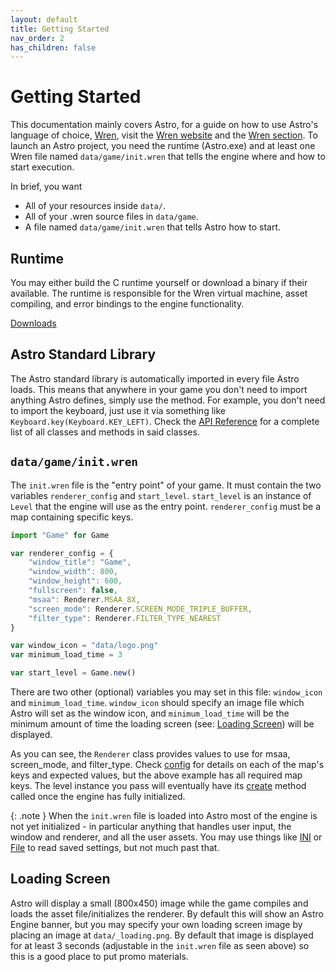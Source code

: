 ```yaml
---
layout: default
title: Getting Started
nav_order: 2
has_children: false
---
```



# Getting Started
This documentation mainly covers Astro, for a guide on how to use Astro's language of
choice, [Wren](https://github.com/wren-lang/wren), visit the [Wren website](https://wren.io/getting-started.html)
and the [Wren section](Wren).
To launch an Astro project, you need the runtime (Astro.exe) and at least one Wren file named
`data/game/init.wren` that tells the engine where and how to start execution.

In brief, you want

 + All of your resources inside `data/`.
 + All of your .wren source files in `data/game`.
 + A file named `data/game/init.wren` that tells Astro how to start.

## Runtime
You may either build the C runtime yourself or download a binary if their available. The runtime
is responsible for the Wren virtual machine, asset compiling, and error bindings to the engine
functionality. 

[Downloads](https://github.com/PaoloMazzon/Astro/releases)

## Astro Standard Library
The Astro standard library is automatically imported in every file Astro loads. This means
that anywhere in your game you don't need to import anything Astro defines, simply use the method.
For example, you don't need to import the keyboard, just use it via something like
`Keyboard.key(Keyboard.KEY_LEFT)`. Check the [API Reference](classes/index) for a complete list 
of all classes and methods in said classes.

## `data/game/init.wren`
The `init.wren` file is the "entry point" of your game. It must contain the two variables `renderer_config`
and `start_level`. `start_level` is an instance of `Level` that the engine will use as the
entry point. `renderer_config` must be a map containing specific keys. 

```javascript
import "Game" for Game

var renderer_config = {
    "window_title": "Game",
    "window_width": 800,
    "window_height": 600,
    "fullscreen": false,
    "msaa": Renderer.MSAA_8X,
    "screen_mode": Renderer.SCREEN_MODE_TRIPLE_BUFFER,
    "filter_type": Renderer.FILTER_TYPE_NEAREST
}

var window_icon = "data/logo.png"
var minimum_load_time = 3

var start_level = Game.new()
```

There are two other (optional) variables you may set in this file: `window_icon` and `minimum_load_time`.
`window_icon` should specify an image file which Astro will set as the window icon, and 
`minimum_load_time` will be the minimum amount of time the loading screen (see: [Loading Screen](#loading-screen))
will be displayed.

As you can see, the `Renderer` class provides values to use for msaa, screen_mode, and filter_type.
Check [config](classes/Renderer.md#config) for details on each of the map's keys and expected
values, but the above example has all required map keys. The level instance you pass will eventually
have its [create](classes/Level#create) method called once the engine has fully initialized.

{: .note }
When the `init.wren` file is loaded into Astro most of the engine is not yet initialized - in particular
anything that handles user input, the window and renderer, and all the user assets. You may use things like
[INI](classes/INI) or [File](classes/File) to read saved settings, but not much past that.

## Loading Screen
Astro will display a small (800x450) image while the game compiles and loads the asset file/initializes
the renderer. By default this will show an Astro Engine banner, but you may specify your own loading
screen image by placing an image at `data/_loading.png`. By default that image is displayed for at least
3 seconds (adjustable in the `init.wren` file as seen above) so this is a good place to put promo materials.
